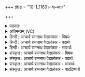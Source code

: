 +++
title = "10-1_1160 प्र वाज्यक्षाः"

+++
<details><summary>पदपाठः</summary>

प्र꣢। वा꣣जी꣢। अ꣣क्षारि꣡ति꣢। स꣣ह꣡स्र꣢धारः। स꣣ह꣡स्र꣢। धा꣣रः। तिरः꣢। प꣣वि꣡त्र꣢म्। वि। वा꣡र꣢꣯म्। अ꣡व्य꣢꣯म्। ११६०।
</details>

<details><summary>अधिमन्त्रम् (VC)</summary>

- पवमानः सोमः
- अग्नयो धिष्ण्या ऐश्वराः
- द्विपदा विराट्
- पञ्चमः
</details>

<details><summary>हिन्दी : आचार्य रामनाथ वेदालंकार - विषयः</summary>

प्रथममन्त्रमेंज्ञानरसकाविषयकहाजारहाहै।
</details>

<details><summary>हिन्दी : आचार्य रामनाथ वेदालंकार - पदार्थः</summary>

पदार्थान्वयभाषाः -  (वाजी)बलवान्(सहस्रधारः)अनन्त धाराओंवाला पवमान सोम अर्थात् पवित्र करनेवाला ज्ञानरस(पवित्रम्)पवित्र मन को(तिरः)पार करके(अव्यम्)अविनश्वर(वारम्)दोषनिवारक जीवात्मा के प्रति(प्र वि अक्षाः)उत्तम प्रकार से विविधरूप में क्षरित हो रहा है ॥१॥
</details>

<details><summary>हिन्दी : आचार्य रामनाथ वेदालंकार - भावार्थः</summary>

भावार्थभाषाः -  आचार्य से प्रवाहित होता हुआ विज्ञानरस मन के माध्यम से जीवात्मा में प्रविष्ट होकर उसे पवित्र और विद्वान् बना देता है ॥१॥
</details>

<details><summary>संस्कृत : आचार्य रामनाथ वेदालंकार - विषयः</summary>

तत्रादौ ज्ञानरसविषय उच्यते।
</details>

<details><summary>संस्कृत : आचार्य रामनाथ वेदालंकार - पदार्थः</summary>

पदार्थान्वयभाषाः -  (वाजी)बलवान्, (सहस्रधारः)अनन्तधारः पवमानः सोमः पवित्रकारी ज्ञानरसः(पवित्रम्)पूतं मनः(तिरः)पारं कृत्वा(अव्यम्)अव्ययम् अविनश्वरम्(वारम्)दोषनिवारकं जीवात्मानं प्रति(प्र वि अक्षाः)प्रकर्षेण विविधं क्षरति।[अक्षाः क्षरति। निरु० ५।३]॥१॥
</details>

<details><summary>संस्कृत : आचार्य रामनाथ वेदालंकार - भावार्थः</summary>

भावार्थभाषाः -  आचार्यात् प्रवहन् विज्ञानरसो मनोमाध्यमेन जीवात्मानं प्रविश्य तं पुनाति विद्वांसं च करोति ॥१॥
</details>

<details><summary>संस्कृत : आचार्य रामनाथ वेदालंकार - पादटिप्पनी</summary>

टिप्पणी:   १.ऋ० ९।१०९।१६,‘प्र सु॑वा॒नो अ॑क्षाः’इति भेदः।
</details>